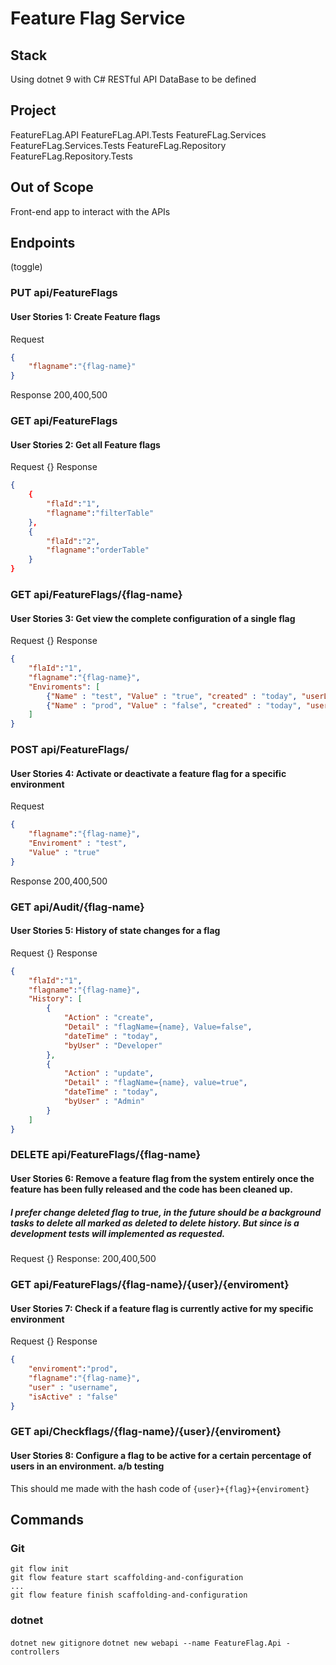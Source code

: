 # Feature Flag Service

## Stack

Using dotnet 9 with C#
RESTful API
DataBase to be defined

## Project

FeatureFLag.API
FeatureFLag.API.Tests
FeatureFLag.Services
FeatureFLag.Services.Tests
FeatureFLag.Repository
FeatureFLag.Repository.Tests

## Out of Scope
Front-end app to interact with the APIs

## Endpoints
(toggle)


### PUT  api/FeatureFlags
#### User Stories 1: Create Feature flags

Request 
```json
{
    "flagname":"{flag-name}"
}
```
Response 200,400,500

### GET  api/FeatureFlags
#### User Stories 2: Get all Feature flags

Request  {}
Response 
```json
{
    {
        "flaId":"1",
        "flagname":"filterTable"
    },
    {
        "flaId":"2",
        "flagname":"orderTable"
    }
}
```

### GET  api/FeatureFlags/{flag-name}
#### User Stories 3: Get view the complete configuration of a single flag

Request  {}
Response 
```json
{
    "flaId":"1",
    "flagname":"{flag-name}",
    "Enviroments": [
        {"Name" : "test", "Value" : "true", "created" : "today", "userLastChange" : "Admin"},
        {"Name" : "prod", "Value" : "false", "created" : "today", "userLastChange" : "Admin"}
    ]
}
```

### POST api/FeatureFlags/
#### User Stories 4: Activate or deactivate a feature flag for a specific environment
Request 
```json
{
    "flagname":"{flag-name}",
    "Enviroment" : "test",
    "Value" : "true"
}
```

Response 200,400,500


### GET api/Audit/{flag-name}
#### User Stories 5: History of state changes for a flag

Request  {}
Response 
```json
{
    "flaId":"1",
    "flagname":"{flag-name}",
    "History": [
        {
            "Action" : "create", 
            "Detail" : "flagName={name}, Value=false", 
            "dateTime" : "today", 
            "byUser" : "Developer"
        },
        {
            "Action" : "update", 
            "Detail" : "flagName={name}, value=true", 
            "dateTime" : "today", 
            "byUser" : "Admin"
        }
    ]
}
```

### DELETE api/FeatureFlags/{flag-name}
#### User Stories 6: Remove a feature flag from the system entirely once the feature has been fully released and the code has been cleaned up.
##### I prefer change deleted flag to true, in the future should be a background tasks to delete all marked as deleted to delete history. But since is a development tests will implemented as requested.
Request {}
Response: 200,400,500

### GET api/FeatureFlags/{flag-name}/{user}/{enviroment}
#### User Stories 7: Check if a feature flag is currently active for my specific environment

Request  {}
Response 
```json
{
    "enviroment":"prod",
    "flagname":"{flag-name}",
    "user" : "username",
    "isActive" : "false"
}
```


### GET api/Checkflags/{flag-name}/{user}/{enviroment}
#### User Stories 8: Configure a flag to be active for a certain percentage of users in an environment. a/b testing

This should me made with the hash code of `{user}+{flag}+{enviroment}`



## Commands
### Git
```
git flow init
git flow feature start scaffolding-and-configuration
...
git flow feature finish scaffolding-and-configuration
```

### dotnet
`dotnet new gitignore`
`dotnet new webapi --name FeatureFlag.Api -controllers`
